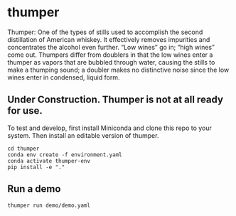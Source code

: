# thumper

Thumper: One of the types of stills used to accomplish the second distillation of American whiskey. It effectively removes impurities and concentrates the alcohol even further. “Low wines” go in; “high wines” come out. Thumpers differ from doublers in that the low wines enter a thumper as vapors that are bubbled through water, causing the stills to make a thumping sound; a doubler makes no distinctive noise since the low wines enter in condensed, liquid form.


## Under Construction. Thumper is not at all ready for use.

To test and develop, first install Miniconda and clone this repo to your system. Then install an editable version of thumper.

```
cd thumper
conda env create -f environment.yaml
conda activate thumper-env
pip install -e "."
```

## Run a demo

```
thumper run demo/demo.yaml
```
